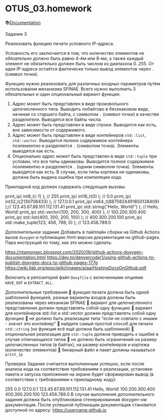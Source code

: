 # OTUS_03.homework

📚[Documentation](https://shurafairy777.github.io/OTUS_03.homework/index.html)

Задание 3

Реализовать функцию печати условного IP-адреса.

Условность его заключается в том, что количество элементов не обязательно должно быть равно 4-ём 
или 8-ми, а также каждый элемент не обязательно должен быть числом из диапазона 0..255. От идеи 
IP-адреса остаётся фактически только вывод элементов через `.` (символ точки).

Функцию нужно реализовать для различных входных параметров путём использования механизма 
SFINAE. Всего нужно выполнить 3 обязательных и один опциональный вариант функции.

1. Адрес может быть представлен в виде произвольного целочисленного типа. Выводить 
   побайтово в беззнаковом виде, начиная со старшего байта, с символом `.` (символ точки) 
   в качестве разделителя. Выводятся все байты числа.
2. Адрес может быть представлен в виде строки. Выводится как есть, вне зависимости от 
   содержимого.
3. Адрес может быть представлен в виде контейнеров `std::list`, `std::vector`. 
   Выводится полное содержимое контейнера поэлементно и разделяется `.` (символом 
   точка). Элементы выводятся как есть.
4. Опционально адрес может быть представлен в виде `std::tuple` при условии, что все 
   типы одинаковы. Выводится полное содержимое поэлементно и разделяется `.` (одним 
   символом точка). Элементы выводятся как есть. В случае, если типы кортежа не одинаковы, 
   должна быть выдана ошибка при компиляции кода.

Прикладной код должен содержать следующие вызовы:

print_ip( int8_t{-1} ); // 255
print_ip( int16_t{0} ); // 0.0
print_ip( int32_t{2130706433} ); // 127.0.0.1
print_ip( int64_t{8875824491850138409} );// 123.45.67.89.101.112.131.41
print_ip( std::string{“Hello, World!”} ); // Hello, World!
print_ip( std::vector<int>{100, 200, 300, 400} ); // 100.200.300.400
print_ip( std::list<shot>{400, 300, 200, 100} ); // 400.300.200.100
print_ip( std::make_tuple(123, 456, 789, 0) ); // 123.456.789.0

Дополнительное задание
Добавить в пайплайн сборки на Github Actions вызов `doxygen` и публикацию html-версии 
документации на github-pages. Пара инструкций по тому, как это можно сделать:

https://ntamonsec.blogspot.com/2020/06/github-actions-doxygen-documentation.html 
https://dev.to/denvercoder1/using-github-actions-to-publish-doxygen-docs-to-github-pages-177g 
https://wiki.jlab.org/epsciwiki/images/a/aa/HostingDocsOnGithub.pdf

Включить в репозиторий файл `Doxyfile` с включенными опциями `HAVE_DOT` и `EXTRACT_ALL`.

Дополнительные требования
 функция печати должна быть одной шаблонной функцией, разные варианты входов 
  должны быть реализованы через механизм SFINAE
 вариант для целочисленного представления должен представлять собой одну функцию
 вариант для контейнеров std::list и std::vector должен представлять собой одну функцию
 не должно быть реализации типа "если не совпало с иными - значит это контейнер"
 найдите самый простой способ для печати `std::string` (но функция всё ещё должна быть 
  шаблонной)
 опциональная реализация для `std::tuple` должна приводить к ошибке в случае 
  отличающихся типов
 не должно быть ограничений на размер целочисленных типов (в байтах), на размер 
  контейнеров и кортежа (количество элементов)
 бинарный файл и пакет должны называться `print_ip`

Проверка
Задание считается выполненным успешно, если после анализа кода на соответствие требованиям 
о реализации, установки пакета и запуска приложения на экране будет сформирован вывод (в 
соответствии с требованиями к прикладному коду):

255
0.0
127.0.0.1
123.45.67.89.101.112.131.41
Hello, World!
100.200.300.400
400.300.200.100
123.456.789.0
В случае выполнения дополнительного задания должна быть опубликована сгенерированная 
doxygen-ом документация. После успешной публикации документация становится доступной по 
адресу: 
https://username.github.io